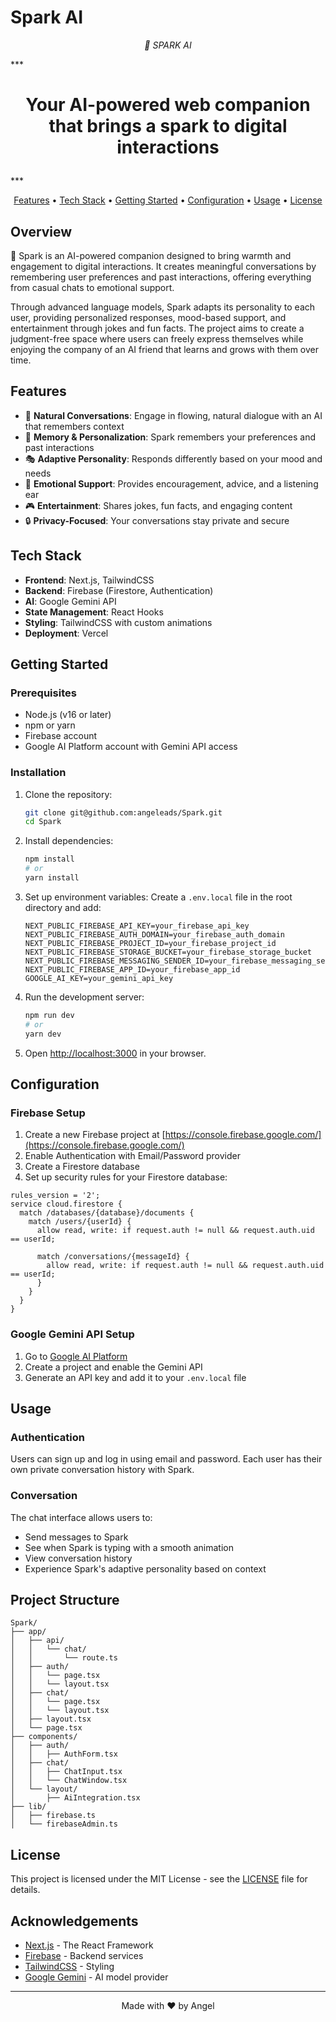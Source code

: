 # Spark AI

<p align="center">
  <em>🌟 SPARK AI</em>
</p>

***<h1 align="center">
  Your AI-powered web companion that brings a spark to digital interactions
</h1>***

<p align="center">
  <a href="#features">Features</a> •
  <a href="#tech-stack">Tech Stack</a> •
  <a href="#getting-started">Getting Started</a> •
  <a href="#configuration">Configuration</a> •
  <a href="#usage">Usage</a> •
  <a href="#license">License</a>
</p>

## Overview

🌟 Spark is an AI-powered companion designed to bring warmth and engagement to digital interactions. It creates meaningful conversations by remembering user preferences and past interactions, offering everything from casual chats to emotional support.

Through advanced language models, Spark adapts its personality to each user, providing personalized responses, mood-based support, and entertainment through jokes and fun facts. The project aims to create a judgment-free space where users can freely express themselves while enjoying the company of an AI friend that learns and grows with them over time.

## Features

- 💬 **Natural Conversations**: Engage in flowing, natural dialogue with an AI that remembers context
- 🧠 **Memory & Personalization**: Spark remembers your preferences and past interactions
- 🎭 **Adaptive Personality**: Responds differently based on your mood and needs
- 🎯 **Emotional Support**: Provides encouragement, advice, and a listening ear
- 🎮 **Entertainment**: Shares jokes, fun facts, and engaging content
- 🔒 **Privacy-Focused**: Your conversations stay private and secure

## Tech Stack

- **Frontend**: Next.js, TailwindCSS
- **Backend**: Firebase (Firestore, Authentication)
- **AI**: Google Gemini API
- **State Management**: React Hooks
- **Styling**: TailwindCSS with custom animations
- **Deployment**: Vercel

## Getting Started

### Prerequisites

- Node.js (v16 or later)
- npm or yarn
- Firebase account
- Google AI Platform account with Gemini API access

### Installation

1. Clone the repository:
   ```bash
   git clone git@github.com:angeleads/Spark.git
   cd Spark
   ```

2. Install dependencies:
   ```bash
   npm install
   # or
   yarn install
   ```

3. Set up environment variables:
   Create a `.env.local` file in the root directory and add:
   ```
   NEXT_PUBLIC_FIREBASE_API_KEY=your_firebase_api_key
   NEXT_PUBLIC_FIREBASE_AUTH_DOMAIN=your_firebase_auth_domain
   NEXT_PUBLIC_FIREBASE_PROJECT_ID=your_firebase_project_id
   NEXT_PUBLIC_FIREBASE_STORAGE_BUCKET=your_firebase_storage_bucket
   NEXT_PUBLIC_FIREBASE_MESSAGING_SENDER_ID=your_firebase_messaging_sender_id
   NEXT_PUBLIC_FIREBASE_APP_ID=your_firebase_app_id
   GOOGLE_AI_KEY=your_gemini_api_key
   ```

4. Run the development server:
   ```bash
   npm run dev
   # or
   yarn dev
   ```

5. Open [http://localhost:3000](http://localhost:3000) in your browser.

## Configuration

### Firebase Setup

1. Create a new Firebase project at [https://console.firebase.google.com/](https://console.firebase.google.com/)
2. Enable Authentication with Email/Password provider
3. Create a Firestore database
4. Set up security rules for your Firestore database:

```
rules_version = '2';
service cloud.firestore {
  match /databases/{database}/documents {
    match /users/{userId} {
      allow read, write: if request.auth != null && request.auth.uid == userId;
      
      match /conversations/{messageId} {
        allow read, write: if request.auth != null && request.auth.uid == userId;
      }
    }
  }
}
```

### Google Gemini API Setup

1. Go to [Google AI Platform](https://ai.google.dev/)
2. Create a project and enable the Gemini API
3. Generate an API key and add it to your `.env.local` file

## Usage

### Authentication

Users can sign up and log in using email and password. Each user has their own private conversation history with Spark.

### Conversation

The chat interface allows users to:
- Send messages to Spark
- See when Spark is typing with a smooth animation
- View conversation history
- Experience Spark's adaptive personality based on context


## Project Structure

```
Spark/
├── app/
│   ├── api/
│   │   └── chat/
│   │       └── route.ts
│   ├── auth/
│   │   └── page.tsx
│   │   └── layout.tsx
│   ├── chat/
│   │   └── page.tsx
│   │   └── layout.tsx
│   ├── layout.tsx
│   └── page.tsx
├── components/
│   ├── auth/
│   │   ├── AuthForm.tsx
│   ├── chat/
│   │   ├── ChatInput.tsx
│   │   └── ChatWindow.tsx
│   └── layout/
│       ├── AiIntegration.tsx
├── lib/
│   ├── firebase.ts
│   └── firebaseAdmin.ts

```

## License

This project is licensed under the MIT License - see the [LICENSE](LICENSE) file for details.

## Acknowledgements

- [Next.js](https://nextjs.org/) - The React Framework
- [Firebase](https://firebase.google.com/) - Backend services
- [TailwindCSS](https://tailwindcss.com/) - Styling
- [Google Gemini](https://ai.google.dev/) - AI model provider

---

<p align="center">
  Made with ❤️ by Angel
</p>